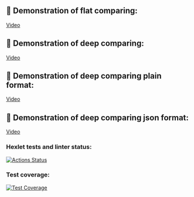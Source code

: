 ## 🎥 Demonstration of flat comparing:
[Video](https://asciinema.org/a/aa9lib00XAZPxUOc8khogpaPu)
## 🎥 Demonstration of deep comparing:
[Video](https://asciinema.org/a/bKpsVpJTrXGZ83pc72YLzH45m)
## 🎥 Demonstration of deep comparing plain format:
[Video](https://asciinema.org/a/vWrBk2Ze5NgmYkn408w9tgKpY)
## 🎥 Demonstration of deep comparing json format:
[Video](https://asciinema.org/a/R9aOS8A3d44JQeuEQOFy2Z4Pt)
### Hexlet tests and linter status:
[![Actions Status](https://github.com/orthrus2106/frontend-project-46/actions/workflows/hexlet-check.yml/badge.svg)](https://github.com/orthrus2106/frontend-project-46/actions)
### Test coverage:
[![Test Coverage](https://api.codeclimate.com/v1/badges/a8153ce27c1fb797652c/test_coverage)](https://codeclimate.com/github/orthrus2106/frontend-project-46/test_coverage)